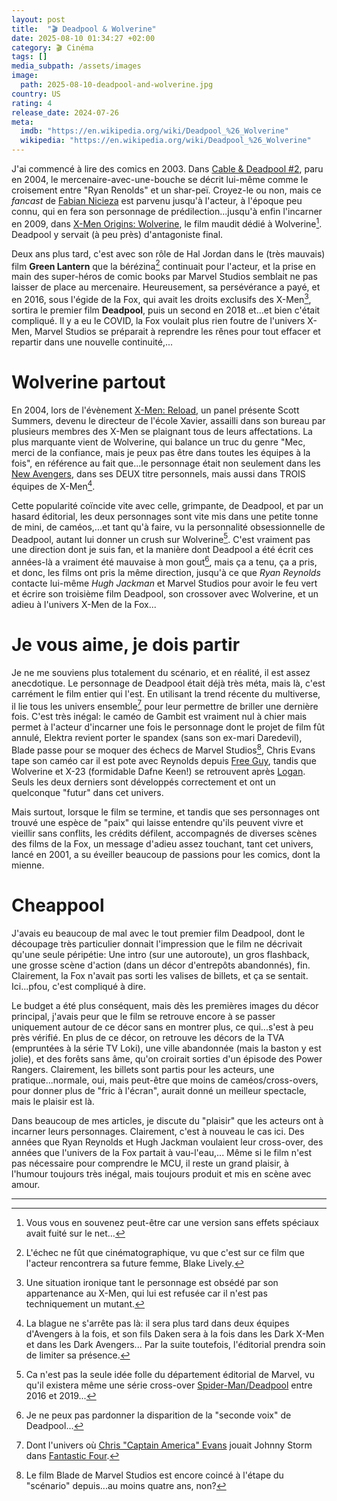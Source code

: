```yaml
---
layout: post
title:  "🎬 Deadpool & Wolverine"
date: 2025-08-10 01:34:27 +02:00
category: 🎬 Cinéma
tags: []
media_subpath: /assets/images
image:
  path: 2025-08-10-deadpool-and-wolverine.jpg
country: US
rating: 4
release_date: 2024-07-26
meta:
  imdb: "https://en.wikipedia.org/wiki/Deadpool_%26_Wolverine"
  wikipedia: "https://en.wikipedia.org/wiki/Deadpool_%26_Wolverine"
---
```


J'ai commencé à lire des comics en 2003. Dans [Cable & Deadpool #2](https://marvel.fandom.com/wiki/Cable_%26_Deadpool_Vol_1_2), paru en 2004, le mercenaire-avec-une-bouche se décrit lui-même comme le croisement entre "Ryan Renolds" et un shar-peï. Croyez-le ou non, mais ce _fancast_ de [<i class="fab fa-wikipedia-w"></i> Fabian Nicieza](https://fr.wikipedia.org/wiki/Fabian_Nicieza) est parvenu jusqu'à l'acteur, à l'époque peu connu, qui en fera son personnage de prédilection...jusqu'à enfin l'incarner en 2009, dans [<i class="fab fa-wikipedia-w"></i> X-Men Origins: Wolverine](https://fr.wikipedia.org/wiki/X-Men_Origins:_Wolverine), le film maudit dédié à Wolverine[^1]. Deadpool y servait (à peu près) d'antagoniste final.

Deux ans plus tard, c'est avec son rôle de Hal Jordan dans le (très mauvais) film **Green Lantern** que la bérézina[^2] continuait pour l'acteur, et la prise en main des super-héros de comic books par Marvel Studios semblait ne pas laisser de place au mercenaire. Heureusement, sa persévérance a payé, et en 2016, sous l'égide de la Fox, qui avait les droits exclusifs des X-Men[^3], sortira le premier film **Deadpool**, puis un second en 2018 et...et bien c'était compliqué. Il y a eu le COVID, la Fox voulait plus rien foutre de l'univers X-Men, Marvel Studios se préparait à reprendre les rênes pour tout effacer et repartir dans une nouvelle continuité,...

# Wolverine partout

En 2004, lors de l'évènement [<i class="fab fa-wikipedia-w"></i> X-Men: Reload](https://en.wikipedia.org/wiki/X-Men:_Reload), un panel présente Scott Summers, devenu le directeur de l'école Xavier, assailli dans son bureau par plusieurs membres des X-Men se plaignant tous de leurs affectations. La plus marquante vient de Wolverine, qui balance un truc du genre "Mec, merci de la confiance, mais je peux pas être dans toutes les équipes à la fois", en référence au fait que...le personnage était non seulement dans les [New Avengers](/posts/thunderbolts/), dans ses DEUX titre personnels, mais aussi dans TROIS équipes de X-Men[^4].

Cette popularité coïncide vite avec celle, grimpante, de Deadpool, et par un hasard éditorial, les deux personnages sont vite mis dans une petite tonne de mini, de caméos,...et tant qu'à faire, vu la personnalité obsessionnelle de Deadpool, autant lui donner un crush sur Wolverine[^5]. C'est vraiment pas une direction dont je suis fan, et la manière dont Deadpool a été écrit ces années-là a vraiment été mauvaise à mon gout[^6], mais ça a tenu, ça a pris, et donc, les films ont pris la même direction, jusqu'à ce que _Ryan Reynolds_ contacte lui-même _Hugh Jackman_ et Marvel Studios pour avoir le feu vert et écrire son troisième film Deadpool, son crossover avec Wolverine, et un adieu à l'univers X-Men de la Fox...

# Je vous aime, je dois partir

Je ne me souviens plus totalement du scénario, et en réalité, il est assez anecdotique. Le personnage de Deadpool était déjà très méta, mais là, c'est carrément le film entier qui l'est. En utilisant la trend récente du multiverse, il lie tous les univers ensemble[^7] pour leur permettre de briller une dernière fois. C'est très inégal: le caméo de Gambit est vraiment nul à chier mais permet à l'acteur d'incarner une fois le personnage dont le projet de film fût annulé, Elektra revient porter le spandex (sans son ex-mari Daredevil), Blade passe pour se moquer des échecs de Marvel Studios[^8], Chris Evans tape son caméo car il est pote avec Reynolds depuis [<i class="fab fa-wikipedia-w"></i> Free Guy](https://en.wikipedia.org/wiki/Free_Guy), tandis que Wolverine et X-23 (formidable Dafne Keen!) se retrouvent après [<i class="fab fa-wikipedia-w"></i> Logan](https://en.wikipedia.org/wiki/Logan_(film)). Seuls les deux derniers sont développés correctement et ont un quelconque "futur" dans cet univers.

Mais surtout, lorsque le film se termine, et tandis que ses personnages ont trouvé une espèce de "paix" qui laisse entendre qu'ils peuvent vivre et vieillir sans conflits, les crédits défilent, accompagnés de diverses scènes des films de la Fox, un message d'adieu assez touchant, tant cet univers, lancé en 2001, a su éveiller beaucoup de passions pour les comics, dont la mienne.

# Cheappool

J'avais eu beaucoup de mal avec le tout premier film Deadpool, dont le découpage très particulier donnait l'impression que le film ne décrivait qu'une seule péripétie: Une intro (sur une autoroute), un gros flashback, une grosse scène d'action (dans un décor d'entrepôts abandonnés), fin. Clairement, la Fox n'avait pas sorti les valises de billets, et ça se sentait. Ici...pfou, c'est compliqué à dire.

Le budget a été plus conséquent, mais dès les premières images du décor principal, j'avais peur que le film se retrouve encore à se passer uniquement autour de ce décor sans en montrer plus, ce qui...s'est à peu près vérifié. En plus de ce décor, on retrouve les décors de la TVA (empruntées à la série TV Loki), une ville abandonnée (mais la baston y est jolie), et des forêts sans âme, qu'on croirait sorties d'un épisode des Power Rangers. Clairement, les billets sont partis pour les acteurs, une pratique...normale, oui, mais peut-être que moins de caméos/cross-overs, pour donner plus de "fric à l'écran", aurait donné un meilleur spectacle, mais le plaisir est là.

Dans beaucoup de mes articles, je discute du "plaisir" que les acteurs ont à incarner leurs personnages. Clairement, c'est à nouveau le cas ici. Des années que Ryan Reynolds et Hugh Jackman voulaient leur cross-over, des années que l'univers de la Fox partait à vau-l'eau,... Même si le film n'est pas nécessaire pour comprendre le MCU, il reste un grand plaisir, à l'humour toujours très inégal, mais toujours produit et mis en scène avec amour.

***
[^1]: Vous vous en souvenez peut-être car une version sans effets spéciaux avait fuité sur le net...
[^2]: L'échec ne fût que cinématographique, vu que c'est sur ce film que l'acteur rencontrera sa future femme, Blake Lively.
[^3]: Une situation ironique tant le personnage est obsédé par son appartenance au X-Men, qui lui est refusée car il n'est pas techniquement un mutant.
[^4]: La blague ne s'arrête pas là: il sera plus tard dans deux équipes d'Avengers à la fois, et son fils Daken sera à la fois dans les Dark X-Men et dans les Dark Avengers... Par la suite toutefois, l'éditorial prendra soin de limiter sa présence.
[^5]: Ca n'est pas la seule idée folle du département éditorial de Marvel, vu qu'il existera même une série cross-over [Spider-Man/Deadpool](https://marvel.fandom.com/wiki/Spider-Man/Deadpool_Vol_1) entre 2016 et 2019...
[^6]: Je ne peux pas pardonner la disparition de la "seconde voix" de Deadpool...
[^7]: Dont l'univers où [<i class="fab fa-wikipedia-w"></i> Chris "Captain America" Evans](https://en.wikipedia.org/wiki/Chris_Evans_(actor)) jouait Johnny Storm dans [<i class="fab fa-wikipedia-w"></i> Fantastic Four](https://en.wikipedia.org/wiki/Fantastic_Four_(2005_film)).
[^8]: Le film Blade de Marvel Studios est encore coincé à l'étape du "scénario" depuis...au moins quatre ans, non?
